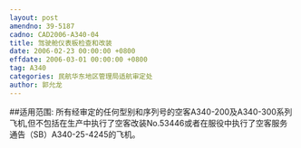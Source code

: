 ```yaml
---
layout: post
amendno: 39-5187
cadno: CAD2006-A340-04
title: 驾驶舱仪表板检查和改装
date: 2006-02-23 00:00:00 +0800
effdate: 2006-03-01 00:00:00 +0800
tag: A340
categories: 民航华东地区管理局适航审定处
author: 郭允龙
---
```


##适用范围:
所有经审定的任何型别和序列号的空客A340-200及A340-300系列飞机,但不包括在生产中执行了空客改装No.53446或者在服役中执行了空客服务通告（SB）A340-25-4245的飞机。

